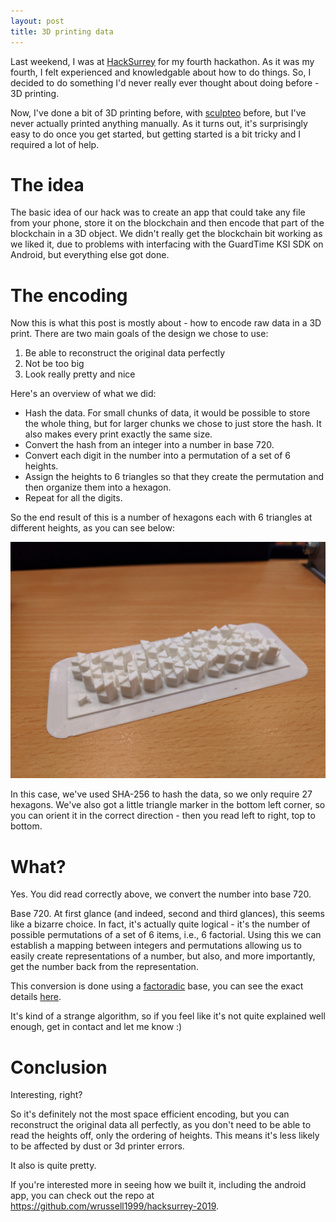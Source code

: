 ```yaml
---
layout: post
title: 3D printing data
---
```


Last weekend, I was at [HackSurrey][HackSurrey] for my fourth hackathon. As it
was my fourth, I felt experienced and knowledgable about how to do things. So, I
decided to do something I'd never really ever thought about doing before - 3D
printing.

Now, I've done a bit of 3D printing before, with [sculpteo][sculpteo] before,
but I've never actually printed anything manually. As it turns out, it's
surprisingly easy to do once you get started, but getting started is a bit
tricky and I required a lot of help.

# The idea

The basic idea of our hack was to create an app that could take any file from
your phone, store it on the blockchain and then encode that part of the
blockchain in a 3D object. We didn't really get the blockchain bit working as
we liked it, due to problems with interfacing with the GuardTime KSI SDK on
Android, but everything else got done.

# The encoding

Now this is what this post is mostly about - how to encode raw data in a 3D
print. There are two main goals of the design we chose to use:

1. Be able to reconstruct the original data perfectly
2. Not be too big
3. Look really pretty and nice

Here's an overview of what we did:

- Hash the data. For small chunks of data, it would be possible to store the
  whole thing, but for larger chunks we chose to just store the hash. It also
  makes every print exactly the same size.
- Convert the hash from an integer into a number in base 720.
- Convert each digit in the number into a permutation of a set of 6 heights.
- Assign the heights to 6 triangles so that they create the permutation and
  then organize them into a hexagon.
- Repeat for all the digits.

So the end result of this is a number of hexagons each with 6 triangles at
different heights, as you can see below:

![3d print of a sha-256 hash](/assets/3d-print.jpg)

In this case, we've used SHA-256 to hash the data, so we only require 27
hexagons. We've also got a little triangle marker in the bottom left corner, so
you can orient it in the correct direction - then you read left to right, top
to bottom.

# What?

Yes. You did read correctly above, we convert the number into base 720.

Base 720. At first glance (and indeed, second and third glances), this seems
like a bizarre choice. In fact, it's actually quite logical - it's the number
of possible permutations of a set of 6 items, i.e., 6 factorial. Using this we
can establish a mapping between integers and permutations allowing us to easily
create representations of a number, but also, and more importantly, get the
number back from the representation.

This conversion is done using a [factoradic][factoradic] base, you can see the
exact details [here][permute.py].

It's kind of a strange algorithm, so if you feel like it's not quite explained
well enough, get in contact and let me know :)

# Conclusion

Interesting, right?

So it's definitely not the most space efficient encoding, but you can
reconstruct the original data all perfectly, as you don't need to be able to
read the heights off, only the ordering of heights. This means it's less likely
to be affected by dust or 3d printer errors.

It also is quite pretty.

If you're interested more in seeing how we built it, including the android app,
you can check out the repo at <https://github.com/wrussell1999/hacksurrey-2019>.

[HackSurrey]: https://hacksurrey.uk
[sculpteo]: https://www.sculpteo.com
[factoradic]: https://en.wikipedia.org/wiki/Factorial_number_system
[permute.py]: https://github.com/wrussell1999/hacksurrey-2019/blob/master/hexblock/model/permute.py
